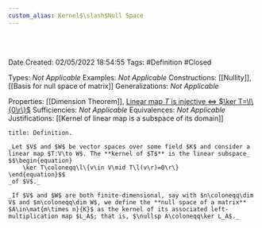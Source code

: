 ```yaml
---
custom_alias: Kernel$\slash$Null Space
---
```


<br />
<br />

Date Created: 02/05/2022 18:54:55
Tags: #Definition #Closed

Types: _Not Applicable_
Examples: _Not Applicable_
Constructions: [[Nullity]], [[Basis for null space of matrix]]
Generalizations: _Not Applicable_

Properties: [[Dimension Theorem]], [Linear map $T$ is injective $\Leftrightarrow$ $\ker T=\l\{0\r\}$](Linear%20map%20is%20injective%20iff%20kernel%20vanishes.md)
Sufficiencies: _Not Applicable_
Equivalences: _Not Applicable_
Justifications: [[Kernel of linear map is a subspace of its domain]]

``` ad-Definition
title: Definition.

_Let $V$ and $W$ be vector spaces over some field $K$ and consider a linear map $T:V\to W$. The **kernel of $T$** is the linear subspace_
$$\begin{equation}
    \ker T\coloneqq\l\{v\in V\mid T\l(v\r)=0\r\}
\end{equation}$$
_of $V$._

_If $V$ and $W$ are both finite-dimensional, say with $n\coloneqq\dim V$ and $m\coloneqq\dim W$, we define the **null space of a matrix** $A\in\mat{m\times n}{K}$ as the kernel of its associated left-multiplication map $L_A$; that is, $\nullsp A\coloneqq\ker L_A$._

```
